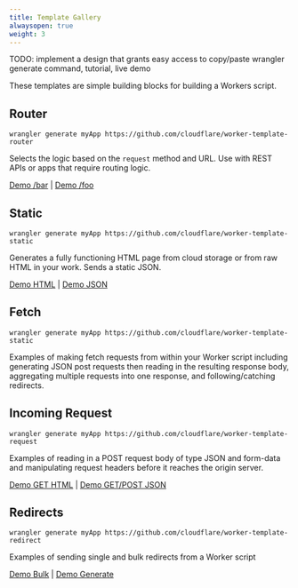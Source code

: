 ```yaml
---
title: Template Gallery
alwaysopen: true
weight: 3
---
```


TODO: implement a design that grants easy access to copy/paste wrangler generate command, tutorial, live demo

These templates are simple building blocks for building a Workers script.

## Router
```
wrangler generate myApp https://github.com/cloudflare/worker-template-router
```

Selects the logic based on the `request` method and URL. Use with REST APIs or apps that require routing logic.

[Demo /bar](https://cloudflareworkers.com/#6cbbd3ae7d4e928da3502cb9ce11227a:https://tutorial.cloudflareworkers.com/bar) | [Demo /foo](https://cloudflareworkers.com/#6cbbd3ae7d4e928da3502cb9ce11227a:https://tutorial.cloudflareworkers.com/foo)

## Static
```
wrangler generate myApp https://github.com/cloudflare/worker-template-static
```

Generates a fully functioning HTML page from cloud storage or from raw HTML in your work. Sends a static JSON.

[Demo HTML](https://cloudflareworkers.com/#3160870d853b4df56a711621c7bd4ef3:https://tutorial.cloudflareworkers.com/static/html) |
[Demo JSON](https://cloudflareworkers.com/#3160870d853b4df56a711621c7bd4ef3:https://tutorial.cloudflareworkers.com/static/json)

## Fetch
```
wrangler generate myApp https://github.com/cloudflare/worker-template-static
```

Examples of making fetch requests from within your Worker script including generating JSON post requests then reading in the resulting response body, aggregating multiple requests into one response, and following/catching redirects.

## Incoming Request
```
wrangler generate myApp https://github.com/cloudflare/worker-template-request
```
Examples of reading in a POST request body of type JSON and form-data and manipulating request headers before it reaches the origin server.

[Demo GET HTML](http://workers-tooling.cf/demos/fetch/html) |
[Demo GET/POST JSON](http://workers-tooling.cf/demos/fetch/json)

## Redirects
```
wrangler generate myApp https://github.com/cloudflare/worker-template-redirect
```

Examples of sending single and bulk redirects from a Worker script

[Demo Bulk](https://cloudflareworkers.com/#5ab384d18305ff16ee4fe261e63c5cbe:https://tutorial.cloudflareworkers.com/demos/redirect/bulk1) |
[Demo Generate](https://cloudflareworkers.com/#5ab384d18305ff16ee4fe261e63c5cbe:https://tutorial.cloudflareworkers.com/demos/redirect/generate)



